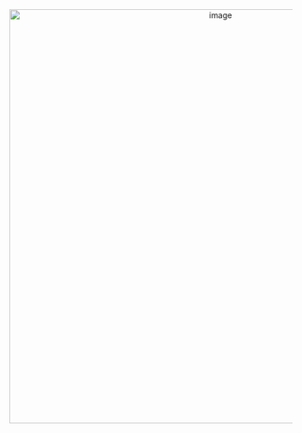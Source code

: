 <div align=center>

<img width="736" height="736" alt="image" src="https://github.com/user-attachments/assets/d7f3ffe8-e0ab-4e30-b5d9-f59985e69c3d" />

<div></div>



